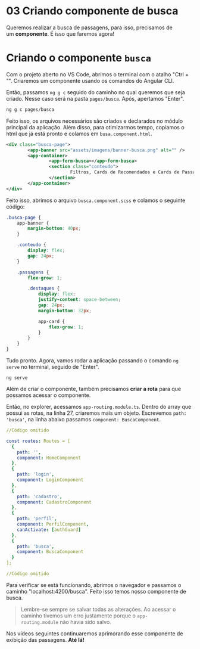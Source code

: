 # 03 Criando componente de busca

Queremos realizar a busca de passagens, para isso, precisamos de um **componente**. É isso que faremos agora!

# Criando o componente `busca`

Com o projeto aberto no VS Code, abrimos o terminal com o atalho "Ctrl + "". Criaremos um componente usando os comandos do Angular CLI.

Então, passamos `ng g c` seguido do caminho no qual queremos que seja criado. Nesse caso será na pasta `pages/busca`. Após, apertamos "Enter".

```bash
ng g c pages/busca
```

Feito isso, os arquivos necessários são criados e declarados no módulo principal da aplicação. Além disso, para otimizarmos tempo, copiamos o html que já está pronto e colamos em `busa.component.html`.

```xml
<div class="busca-page">
        <app-banner src="assets/imagens/banner-busca.png" alt="" /> 
        <app-container>
                <app-form-busca></app-form-busca>
                <section class="conteudo">
                        Filtros, Cards de Recomendados e Cards de Passagens
                </section>
        </app-container>
</div>
```

Feito isso, abrimos o arquivo `busca.component.scss` e colamos o seguinte código:

```css
.busca-page {
    app-banner {
        margin-bottom: 40px;
    }

    .conteudo {
        display: flex;
        gap: 24px;
    }

    .passagens {
        flex-grow: 1;

        .destaques {
            display: flex;
            justify-content: space-between;
            gap: 24px;
            margin-bottom: 32px;

            app-card {
                flex-grow: 1;
            }
        }
    }
}
```

Tudo pronto. Agora, vamos rodar a aplicação passando o comando `ng serve` no terminal, seguido de "Enter".

```undefined
ng serve
```

Além de criar o componente, também precisamos **criar a rota** para que possamos acessar o componente.

Então, no explorer, acessamos `app-routing.module.ts`. Dentro do array que possui as rotas, na linha 27, criaremos mais um objeto. Escrevemos `path: 'busca'`, na linha abaixo passamos `component: BuscaComponent`.

```yaml
//Código omitido

const routes: Routes = [
  {
    path: '',
    component: HomeComponent
  },
  {
    path: 'login',
    component: LoginComponent
  },
  {
    path: 'cadastro',
    component: CadastroComponent
  },
  {
    path: 'perfil',
    component: PerfilComponent,
    canActivate: [authGuard]
  },
  {
    path: 'busca',
    component: BuscaComponent
  }
];

//Código omitido
```

Para verificar se está funcionando, abrimos o navegador e passamos o caminho "localhost:4200/busca". Feito isso temos nosso componente de busca.

> Lembre-se sempre se salvar todas as alterações. Ao acessar o caminho tivemos um erro justamente porque o `app-routing.module` não havia sido salvo.

Nos vídeos seguintes continuaremos aprimorando esse componente de exibição das passagens. **Até lá!**